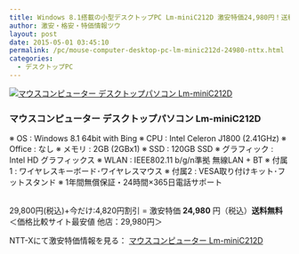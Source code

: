 ```yaml
---
title: Windows 8.1搭載の小型デスクトップPC Lm-miniC212D 激安特価24,980円！送料無料！
author: 激安・格安・特価情報ツウ
layout: post
date: 2015-05-01 03:45:10
permalink: /pc/mouse-computer-desktop-pc-lm-minic212d-24980-nttx.html
categories:
  - デスクトップPC
---
```

<div class="img-bg2 img_L">
  <a href="//px.a8.net/svt/ejp?a8mat=ZYP6S+8IMA3E+S1Q+BWGDT&#038;a8ejpredirect=//nttxstore.jp/_II_M714988477" target="_blank"><img border="0" alt="マウスコンピューター デスクトップパソコン Lm-miniC212D" src="//image.nttxstore.jp/l2_images/M/M7/M714988477.jpg" data-recalc-dims="1" /></a>
</div>

### マウスコンピューター デスクトップパソコン Lm-miniC212D
<!--more-->

※ OS : Windows 8.1 64bit with Bing
※ CPU : Intel Celeron J1800 (2.41GHz)
※ Office : なし
※ メモリ : 2GB (2GBx1)
※ SSD : 120GB SSD
※ グラフィック : Intel HD グラフィックス
※ WLAN : IEEE802.11 b/g/n準拠 無線LAN + BT
※ 付属1 : ワイヤレスキーボード･ワイヤレスマウス
※ 付属2 : VESA取り付けキット･フットスタンド
※ 1年間無償保証・24時間×365日電話サポート

<br clear="all" />29,800円(税込)+今だけ:4,820円割引 = 激安特価 <span class="tokka-price"><strong>24,980</strong></span> 円（税込）**送料無料**
＜価格比較サイト最安値 他店：29,980円＞

NTT-Xにて激安特価情報を見る： <a href="//px.a8.net/svt/ejp?a8mat=ZYP6S+8IMA3E+S1Q+BWGDT&#038;a8ejpredirect=//nttxstore.jp/_II_M714988477" target="_blank"><span class="fs150p">マウスコンピューター Lm-miniC212D</span></a>